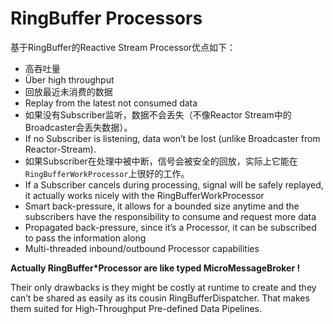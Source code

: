 # RingBuffer Processors

基于RingBuffer的Reactive Stream Processor优点如下：

* 高吞吐量
* Über high throughput
* 回放最近未消费的数据
* Replay from the latest not consumed data
 * 如果没有Subscriber监听，数据不会丢失（不像Reactor Stream中的Broadcaster会丢失数据）。
 * If no Subscriber is listening, data won’t be lost (unlike Broadcaster from Reactor-Stream).
 * 如果Subscriber在处理中被中断，信号会被安全的回放，实际上它能在`RingBufferWorkProcessor`上很好的工作。
 * If a Subscriber cancels during processing, signal will be safely replayed, it actually works nicely with the RingBufferWorkProcessor
* Smart back-pressure, it allows for a bounded size anytime and the subscribers have the responsibility to consume and request more data
* Propagated back-pressure, since it’s a Processor, it can be subscribed to pass the information along
* Multi-threaded inbound/outbound Processor capabilities

**Actually RingBuffer*Processor are like typed MicroMessageBroker !**

Their only drawbacks is they might be costly at runtime to create and they can’t be shared as easily as its cousin RingBufferDispatcher. That makes them suited for High-Throughput Pre-defined Data Pipelines.

